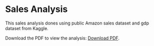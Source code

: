 # Sales Analysis
This sales analysis dones using public Amazon sales dataset and gdp dataset from Kaggle.
<p>Download the PDF to view the analysis: <a href="https://github.com/dd5124/Sales_Analysis/blob/main/Presentation.pdf">Download PDF</a>.</p>
